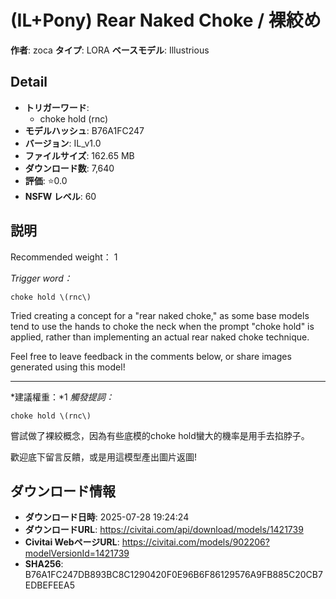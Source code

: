 # (IL+Pony) Rear Naked Choke / 裸絞め

**作者**: zoca
**タイプ**: LORA
**ベースモデル**: Illustrious

## Detail

- **トリガーワード**:
  - choke hold \(rnc\)
- **モデルハッシュ**: B76A1FC247
- **バージョン**: IL_v1.0
- **ファイルサイズ**: 162.65 MB
- **ダウンロード数**: 7,640
- **評価**: ⭐0.0
- **NSFW レベル**: 60

## 説明

Recommended weight： 1

*Trigger word：*
```
choke hold \(rnc\)
```
Tried creating a concept for a "rear naked choke," as some base models tend to use the hands to choke the neck when the prompt "choke hold" is applied, rather than implementing an actual rear naked choke technique.

Feel free to leave feedback in the comments below, or share images generated using this model!

______________________________________________________________________________________________

*建議權重：*1
*觸發提詞：*
```
choke hold \(rnc\)
```
嘗試做了裸絞概念，因為有些底模的choke hold蠻大的機率是用手去掐脖子。

歡迎底下留言反饋，或是用這模型產出圖片返圖!

## ダウンロード情報

- **ダウンロード日時**: 2025-07-28 19:24:24
- **ダウンロードURL**: https://civitai.com/api/download/models/1421739
- **Civitai WebページURL**: https://civitai.com/models/902206?modelVersionId=1421739
- **SHA256**: B76A1FC247DB893BC8C1290420F0E96B6F86129576A9FB885C20CB7EDBEFEEA5
